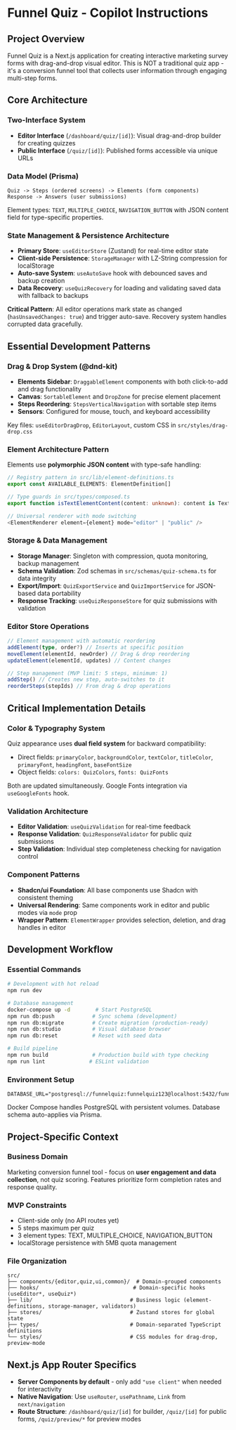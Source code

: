 # Funnel Quiz - Copilot Instructions

## Project Overview

Funnel Quiz is a Next.js application for creating interactive marketing survey forms with drag-and-drop visual editor. This is NOT a traditional quiz app - it's a conversion funnel tool that collects user information through engaging multi-step forms.

## Core Architecture

### Two-Interface System

- **Editor Interface** (`/dashboard/quiz/[id]`): Visual drag-and-drop builder for creating quizzes
- **Public Interface** (`/quiz/[id]`): Published forms accessible via unique URLs

### Data Model (Prisma)

```
Quiz -> Steps (ordered screens) -> Elements (form components)
Response -> Answers (user submissions)
```

Element types: `TEXT`, `MULTIPLE_CHOICE`, `NAVIGATION_BUTTON` with JSON content field for type-specific properties.

### State Management & Persistence Architecture

- **Primary Store**: `useEditorStore` (Zustand) for real-time editor state
- **Client-side Persistence**: `StorageManager` with LZ-String compression for localStorage
- **Auto-save System**: `useAutoSave` hook with debounced saves and backup creation
- **Data Recovery**: `useQuizRecovery` for loading and validating saved data with fallback to backups

**Critical Pattern**: All editor operations mark state as changed (`hasUnsavedChanges: true`) and trigger auto-save. Recovery system handles corrupted data gracefully.

## Essential Development Patterns

### Drag & Drop System (@dnd-kit)

- **Elements Sidebar**: `DraggableElement` components with both click-to-add and drag functionality
- **Canvas**: `SortableElement` and `DropZone` for precise element placement
- **Steps Reordering**: `StepsVerticalNavigation` with sortable step items
- **Sensors**: Configured for mouse, touch, and keyboard accessibility

Key files: `useEditorDragDrop`, `EditorLayout`, custom CSS in `src/styles/drag-drop.css`

### Element Architecture Pattern

Elements use **polymorphic JSON content** with type-safe handling:

```typescript
// Registry pattern in src/lib/element-definitions.ts
export const AVAILABLE_ELEMENTS: ElementDefinition[]

// Type guards in src/types/composed.ts
export function isTextElementContent(content: unknown): content is TextElementContent

// Universal renderer with mode switching
<ElementRenderer element={element} mode="editor" | "public" />
```

### Storage & Data Management

- **Storage Manager**: Singleton with compression, quota monitoring, backup management
- **Schema Validation**: Zod schemas in `src/schemas/quiz-schema.ts` for data integrity
- **Export/Import**: `QuizExportService` and `QuizImportService` for JSON-based data portability
- **Response Tracking**: `useQuizResponseStore` for quiz submissions with validation

### Editor Store Operations

```typescript
// Element management with automatic reordering
addElement(type, order?) // Inserts at specific position
moveElement(elementId, newOrder) // Drag & drop reordering
updateElement(elementId, updates) // Content changes

// Step management (MVP limit: 5 steps, minimum: 1)
addStep() // Creates new step, auto-switches to it
reorderSteps(stepIds) // From drag & drop operations
```

## Critical Implementation Details

### Color & Typography System

Quiz appearance uses **dual field system** for backward compatibility:

- Direct fields: `primaryColor`, `backgroundColor`, `textColor`, `titleColor`, `primaryFont`, `headingFont`, `baseFontSize`
- Object fields: `colors: QuizColors`, `fonts: QuizFonts`

Both are updated simultaneously. Google Fonts integration via `useGoogleFonts` hook.

### Validation Architecture

- **Editor Validation**: `useQuizValidation` for real-time feedback
- **Response Validation**: `QuizResponseValidator` for public quiz submissions
- **Step Validation**: Individual step completeness checking for navigation control

### Component Patterns

- **Shadcn/ui Foundation**: All base components use Shadcn with consistent theming
- **Universal Rendering**: Same components work in editor and public modes via `mode` prop
- **Wrapper Pattern**: `ElementWrapper` provides selection, deletion, and drag handles in editor

## Development Workflow

### Essential Commands

```bash
# Development with hot reload
npm run dev

# Database management
docker-compose up -d        # Start PostgreSQL
npm run db:push            # Sync schema (development)
npm run db:migrate         # Create migration (production-ready)
npm run db:studio          # Visual database browser
npm run db:reset           # Reset with seed data

# Build pipeline
npm run build              # Production build with type checking
npm run lint              # ESLint validation
```

### Environment Setup

```env
DATABASE_URL="postgresql://funnelquiz:funnelquiz123@localhost:5432/funnelquiz"
```

Docker Compose handles PostgreSQL with persistent volumes. Database schema auto-applies via Prisma.

## Project-Specific Context

### Business Domain

Marketing conversion funnel tool - focus on **user engagement and data collection**, not quiz scoring. Features prioritize form completion rates and response quality.

### MVP Constraints

- Client-side only (no API routes yet)
- 5 steps maximum per quiz
- 3 element types: TEXT, MULTIPLE_CHOICE, NAVIGATION_BUTTON
- localStorage persistence with 5MB quota management

### File Organization

```
src/
├── components/{editor,quiz,ui,common}/  # Domain-grouped components
├── hooks/                              # Domain-specific hooks (useEditor*, useQuiz*)
├── lib/                               # Business logic (element-definitions, storage-manager, validators)
├── stores/                            # Zustand stores for global state
├── types/                             # Domain-separated TypeScript definitions
└── styles/                            # CSS modules for drag-drop, preview-mode
```

## Next.js App Router Specifics

- **Server Components by default** - only add `"use client"` when needed for interactivity
- **Native Navigation**: Use `useRouter`, `usePathname`, `Link` from `next/navigation`
- **Route Structure**: `/dashboard/quiz/[id]` for builder, `/quiz/[id]` for public forms, `/quiz/preview/*` for preview modes
